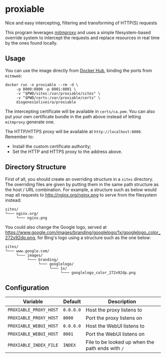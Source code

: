 # proxiable

Nice and easy intercepting, filtering and transforming of HTTP(S) requests

This program leverages [mitmproxy](https://mitmproxy.org/) and uses a simple
filesystem-based override system to intercept the requests and replace
resources in real time by the ones found locally.

## Usage

You can use the image directly from [Docker Hub](https://hub.docker.com/),
binding the ports from `mitmweb`:

```
docker run -n proxiable --rm -d \
     -p 8000:8000 -p 8001:8001 \
     -v "$PWD/sites:/var/proxiable/sites" \
     -v "$PWD/certs:/var/proxiable/certs" \
     diogenes1oliveira/proxiable
```

The intercepting certificate will be available in `certs/ca.pem`. You can also
put your own certificate bundle in the path above instead of letting `mitmproxy`
generate one.

The HTTP/HTTPS proxy will be available at `http://localhost:8000`. Remember
to:

- Install the custom certificate authority;
- Set the HTTP and HTTPS proxy to the address above.

## Directory Structure

First of all, you should create an overriding structure in a `sites` directory.
The overriding files are given by putting them in the same path structure as the
host / URL combination. For example, a structure such as below would map all
requests to http://nginx.org/nginx.png to serve from the filesystem instead:

```
sites/
└─── nginx.org/
     └─── nginx.png
```

You could also change the Google logo, served at https://www.google.com/images/branding/googlelogo/1x/googlelogo_color_272x92dp.png,
for Bing's logo using a structure such as the one below:

```
sites/
└─── www.google.com/
     └─── images/
          └─── branding/
               └─── googlelogo/
                    └─── 1x/
                         └─── googlelogo_color_272x92dp.png
```

## Configuration

| Variable               | Default   | Description                                      |
| ---------------------- | --------- | ------------------------------------------------ |
| `PROXIABLE_PROXY_HOST` | `0.0.0.0` | Host the proxy listens to                        |
| `PROXIABLE_PROXY_HOST` | `8000`    | Port the proxy listens on                        |
| `PROXIABLE_WEBUI_HOST` | `0.0.0.0` | Host the WebUI listens to                        |
| `PROXIABLE_WEBUI_HOST` | `8001`    | Port the WebUI listens on                        |
| `PROXIABLE_INDEX_FILE` | `INDEX`   | File to be looked up when the path ends with `/` |
